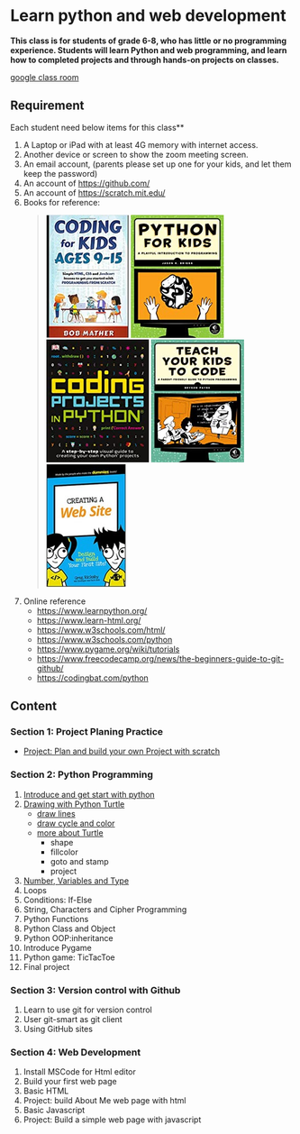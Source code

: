 # Learn python and web development

**This class is for students of grade 6-8, who has little or no programming experience.
Students will learn Python and web programming, and learn how to completed projects and through hands-on projects on classes.**


[google class room](https://classroom.google.com/c/MTY0MDUyNDMyMjUx)

## Requirement

 Each student need  below items for this class**

1. A Laptop or iPad with at least 4G memory with internet access.
2. Another device or screen to show the zoom meeting screen.
3. An email account, (parents please set up one for your kids, and let them keep the password)
4. An account of <https://github.com/>
5. An account of <https://scratch.mit.edu/>
6. Books for reference:
   > ![](../images/Coding_for_kids_.jpg) ![](../images/image4.png) ![](../images/image1.png) ![](../images/image8.png)   ![](../images/CreatingAWebSite.jpg)
7. Online reference
   - <https://www.learnpython.org/>
   - <https://www.learn-html.org/>
   - <https://www.w3schools.com/html/>
   - <https://www.w3schools.com/python>
   - <https://www.pygame.org/wiki/tutorials>
   - <https://www.freecodecamp.org/news/the-beginners-guide-to-git-github/>
   - <https://codingbat.com/python>

## Content

### Section 1: Project Planing Practice

- [Project: Plan and build your own Project with scratch](1_projectPlan/index.md)

### Section 2: Python Programming

1. [Introduce and get start with python](2_LearnPython/01.GetStartWithPython.md)
2. [Drawing with Python Turtle](2_LearnPython/02.DrawingWithPythonTurtle.md)
   - [draw lines](2_LearnPython/02.DrawingWithPythonTurtle.md)
   - [draw cycle and color](./2_LearnPython/02.2_Turtle_DrawCycleAndColor.md)
   - [more about Turtle](./2_LearnPython/02.4_Turtle_more.md)
     - shape
     - fillcolor
     - goto and stamp
     - project
3. [Number, Variables and Type](2_LearnPython/03.Number_and_Variables.md)
4. Loops
5. Conditions: If-Else
6. String, Characters and Cipher Programming
7. Python Functions
8. Python Class and Object
9. Python OOP:inheritance
10. Introduce Pygame
11. Python game: TicTacToe
12. Final project

### Section 3: Version control with Github

1. Learn to use git for version control
2. User git-smart as git client
3. Using GitHub sites

### Section 4: Web Development

1. Install MSCode for Html editor
2. Build your first web page
3. Basic HTML
4. Project: build About Me web page with html
5. Basic Javascript
6. Project: Build a simple web page with javascript
   